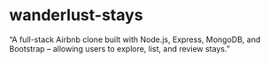 # wanderlust-stays
“A full-stack Airbnb clone built with Node.js, Express, MongoDB, and Bootstrap – allowing users to explore, list, and review stays.”

